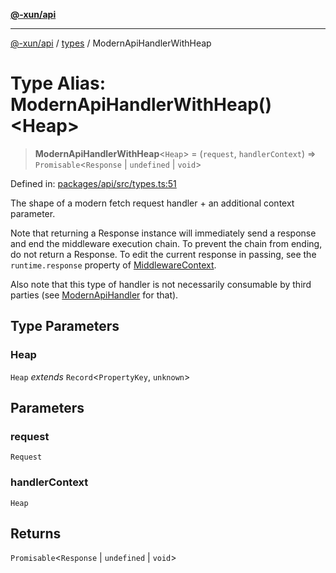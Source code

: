 [**@-xun/api**](../../README.md)

***

[@-xun/api](../../README.md) / [types](../README.md) / ModernApiHandlerWithHeap

# Type Alias: ModernApiHandlerWithHeap()\<Heap\>

> **ModernApiHandlerWithHeap**\<`Heap`\> = (`request`, `handlerContext`) => `Promisable`\<`Response` \| `undefined` \| `void`\>

Defined in: [packages/api/src/types.ts:51](https://github.com/Xunnamius/api-utils/blob/183a3e5b3fec7a1bf06d5be3da477b72510b5586/packages/api/src/types.ts#L51)

The shape of a modern fetch request handler + an additional context
parameter.

Note that returning a Response instance will immediately send a
response and end the middleware execution chain. To prevent the chain from
ending, do not return a Response. To edit the current response in
passing, see the `runtime.response` property of [MiddlewareContext](MiddlewareContext.md).

Also note that this type of handler is not necessarily consumable by third
parties (see [ModernApiHandler](ModernApiHandler.md) for that).

## Type Parameters

### Heap

`Heap` *extends* `Record`\<`PropertyKey`, `unknown`\>

## Parameters

### request

`Request`

### handlerContext

`Heap`

## Returns

`Promisable`\<`Response` \| `undefined` \| `void`\>
